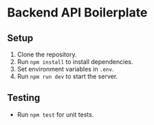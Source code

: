 # Backend API Boilerplate

## Setup

1. Clone the repository.
2. Run `npm install` to install dependencies.
3. Set environment variables in `.env`.
4. Run `npm run dev` to start the server.

## Testing

- Run `npm test` for unit tests.
